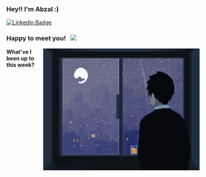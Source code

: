 ### Hey!! I'm Abzal :) 

[![Linkedin Badge](https://img.shields.io/badge/-LinkedIn-0e76a8?style=flat-square&logo=Linkedin&logoColor=white)](https://www.linkedin.com/in/abzal-issayev-a323161ba/)


### Happy to meet you! &nbsp; ![](https://visitor-badge.glitch.me/badge?page_id=Karisbala.Karisbala)
 
<img align="right" alt="GIF" src="https://github.com/Karisbala/Karisbala/blob/main/karisbala.gif" width="408" height="318" />


**What've I been up to this week?** 

<!--START_SECTION:waka-->

<!--END_SECTION:waka-->

